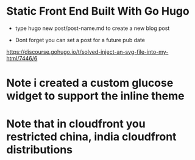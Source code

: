 # Static Front End Built With Go Hugo

- type hugo new post/post-name.md to create a new blog post

- Dont forget you can set a post for a future pub date

https://discourse.gohugo.io/t/solved-inject-an-svg-file-into-my-html/7446/6

# Note i created a custom glucose widget to support the inline theme

# Note that in cloudfront you restricted china, india cloudfront distributions